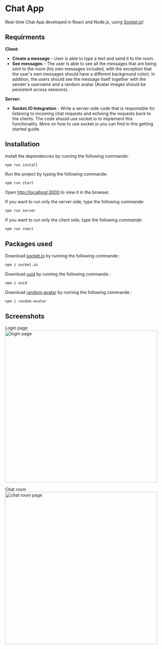# Chat App

Real-time Chat App developed in React and Node.js, using [Socket.io](https://socket.io/get-started/chat)!

## Requirments

**Client:**
- **Create a message** – User is able to type a text and send it to the room.
- **See messages** – The user is able to see all the messages that are being sent to the room (his own messages included, with the exception that the user's own messages should have a different background color). In addition, the users should see the message itself together with the sender's username and a random avatar (Avatar images should be persistent across sessions).

**Server:**
- **Socket.IO Integration** - Write a server-side code that is responsible for listening to incoming chat requests and echoing the requests back to the clients. The code should use socket.io to implement this functionality. More on how to use socket.io you can find in this getting started guide.

## Installation

Install the dependencies by running the following commande: 
```bash
npm run install
```
Run the project by typing the following commande: 
```bash
npm run start
```
Open [http://localhost:3000](http://localhost:3000) to view it in the browser.


If you want to run only the server side, type the following commande:
```bash
npm run server
```

If you want to run only the client side, type the following commande:
```bash
npm run react
```

## Packages used

Download [socket.io](https://www.npmjs.com/package/socket.io) by running the following commande : 

```bash
npm i socket.io
```

Download [uuid](https://www.npmjs.com/package/uuid) by running the following commande : 

```bash
npm i uuid
```

Download [random-avatar](https://www.npmjs.com/package/random-avatar) by running the following commande : 

```bash
npm i random-avatar
```

## Screenshots
Login page
<img src="https://user-images.githubusercontent.com/44344870/60756953-cfed5500-a00c-11e9-99f7-f07992e1aca9.png" alt="login page" width="500px"/>

Chat room
<img src="https://user-images.githubusercontent.com/44344870/60756989-3c685400-a00d-11e9-9191-ffd30f858032.png" alt="chat room page" width="500px"/>
